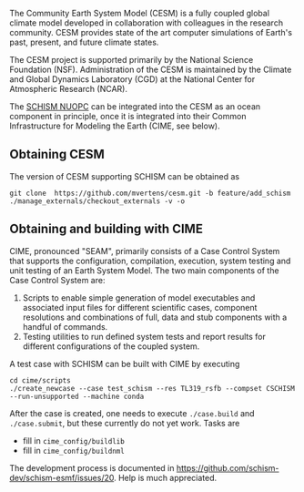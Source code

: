 The Community Earth System Model (CESM) is a fully coupled global climate model developed in collaboration with colleagues in the research community. CESM provides state of the art computer simulations of Earth's past, present, and future climate states.

The CESM project is supported primarily by the National Science Foundation (NSF). Administration of the CESM is maintained by the Climate and Global Dynamics Laboratory (CGD) at the National Center for Atmospheric Research (NCAR).

The [SCHISM NUOPC](nuopc.html) can be integrated into the CESM as an ocean component in principle, once it is integrated into their Common Infrastructure for Modeling the Earth (CIME, see below).  

## Obtaining CESM

The version of CESM supporting SCHISM can be obtained as 

```
git clone  https://github.com/mvertens/cesm.git -b feature/add_schism
./manage_externals/checkout_externals -v -o
```

## Obtaining and building with CIME

CIME, pronounced "SEAM", primarily consists of a Case Control System that supports the configuration, compilation, execution, system testing and unit testing of an Earth System Model. The two main components of the Case Control System are:

1. Scripts to enable simple generation of model executables and associated input files for different scientific cases, component resolutions and combinations of full, data and stub components with a handful of commands.
2. Testing utilities to run defined system tests and report results for different configurations of the coupled system.

A test case with SCHISM can be built with CIME by executing 

```
cd cime/scripts
./create_newcase --case test_schism --res TL319_rsfb --compset CSCHISM --run-unsupported --machine conda
```

After the case is created, one needs to execute `./case.build` and `./case.submit`, but these currently do not yet work.  Tasks are
- fill in `cime_config/buildlib`  
- fill in `cime_config/buildnml`

The development process is documented in https://github.com/schism-dev/schism-esmf/issues/20.  Help is much appreciated.

